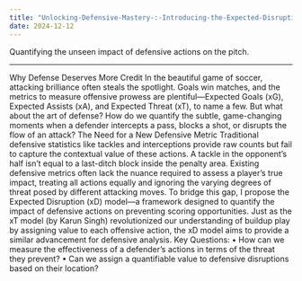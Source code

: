 ```yaml
---
title: "Unlocking-Defensive-Mastery-:-Introducing-the-Expected-Disruption-(xD)-Model-in-Soccer-Analytics"
date: 2024-12-12
---
```

Quantifying the unseen impact of defensive actions on the pitch.
________________________________________
Why Defense Deserves More Credit
In the beautiful game of soccer, attacking brilliance often steals the spotlight. Goals win matches, and the metrics to measure offensive prowess are plentiful—Expected Goals (xG), Expected Assists (xA), and Expected Threat (xT), to name a few. But what about the art of defense? How do we quantify the subtle, game-changing moments when a defender intercepts a pass, blocks a shot, or disrupts the flow of an attack?
The Need for a New Defensive Metric
Traditional defensive statistics like tackles and interceptions provide raw counts but fail to capture the contextual value of these actions. A tackle in the opponent’s half isn’t equal to a last-ditch block inside the penalty area. Existing defensive metrics often lack the nuance required to assess a player’s true impact, treating all actions equally and ignoring the varying degrees of threat posed by different attacking moves.
To bridge this gap, I propose the Expected Disruption (xD) model—a framework designed to quantify the impact of defensive actions on preventing scoring opportunities. Just as the xT model (by Karun Singh) revolutionized our understanding of buildup play by assigning value to each offensive action, the xD model aims to provide a similar advancement for defensive analysis.
Key Questions:
•	How can we measure the effectiveness of a defender’s actions in terms of the threat they prevent?
•	Can we assign a quantifiable value to defensive disruptions based on their location?
